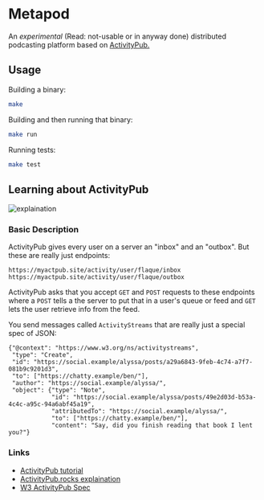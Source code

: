 # Metapod

An _experimental_ (Read: not-usable or in anyway done) distributed podcasting platform based on [ActivityPub.](https://raw.githubusercontent.com/w3c/activitypub/gh-pages/activitypub-tutorial.txt)

## Usage

Building a binary:

```sh
make
```

Building and then running that binary:

```sh
make run
```

Running tests:

```sh
make test
```

## Learning about ActivityPub

![explaination](https://i.imgur.com/ShgecWe.png)

### Basic Description

ActivityPub gives every user on a server an "inbox" and an "outbox". But these are really just endpoints:

```
https://myactpub.site/activity/user/flaque/inbox
https://myactpub.site/activity/user/flaque/outbox
```

ActivityPub asks that you accept `GET` and `POST` requests to these endpoints where a `POST` tells a the server to put that in a user's queue or feed and `GET` lets the user retrieve info from the feed. 

You send messages called `ActivityStreams` that are really just a special spec of JSON:

```
{"@context": "https://www.w3.org/ns/activitystreams",
 "type": "Create",
 "id": "https://social.example/alyssa/posts/a29a6843-9feb-4c74-a7f7-081b9c9201d3",
 "to": ["https://chatty.example/ben/"],
 "author": "https://social.example/alyssa/",
 "object": {"type": "Note",
            "id": "https://social.example/alyssa/posts/49e2d03d-b53a-4c4c-a95c-94a6abf45a19",
            "attributedTo": "https://social.example/alyssa/",
            "to": ["https://chatty.example/ben/"],
            "content": "Say, did you finish reading that book I lent you?"}
```


### Links
- [ActivityPub tutorial](https://raw.githubusercontent.com/w3c/activitypub/gh-pages/activitypub-tutorial.txt)
- [ActivityPub.rocks explaination](https://activitypub.rocks/)
- [W3 ActivityPub Spec](https://www.w3.org/TR/activitypub/)
